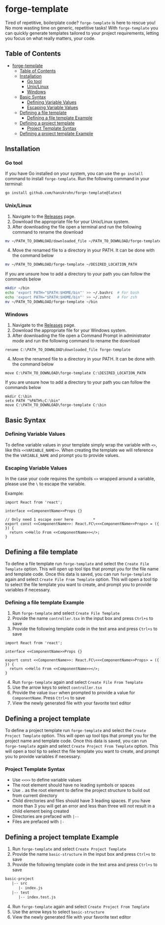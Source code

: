 # forge-template

Tired of repetitive, boilerplate code? `forge-template` is here to rescue you! No more wasting time on generic, repetitive tasks! With `forge-template` you can quickly generate templates tailored to your project requirements, letting you focus on what really matters, your code.

## Table of Contents

- [forge-template](#forge-template)
  - [Table of Contents](#table-of-contents)
  - [Installation](#installation)
    - [Go tool](#go-tool)
    - [Unix/Linux](#unixlinux)
    - [Windows](#windows)
  - [Basic Syntax](#basic-syntax)
    - [Defining Variable Values](#defining-variable-values)
    - [Escaping Variable Values](#escaping-variable-values)
  - [Defining a file template](#defining-a-file-template)
    - [Defining a file template Example](#defining-a-file-template-example)
  - [Defining a project template](#defining-a-project-template)
    - [Project Template Syntax](#project-template-syntax)
  - [Defining a project template Example](#defining-a-project-template-example)

## Installation

### Go tool

If you have Go installed on your system, you can use the `go install` command to install `forge-template`. Run the following command in your terminal:

```bash
go install github.com/hanskrohn/forge-template@latest
```

### Unix/Linux

1. Navigate to the [Releases](https://github.com/hanskrohn/forge-template/releases) page.
2. Download the appropriate file for your Unix/Linux system.
3. After downloading the file open a terminal and run the following command to rename the download

```bash
mv ~/PATH_TO_DOWNLOAD/downloaded_file ~/PATH_TO_DOWNLOAD/forge-template.
```

4. Move the renamed file to a directory in your PATH. It can be done with the command below

```bash
mv ~/PATH_TO_DOWNLOAD/forge-template ~/DESIRED_LOCATION_PATH
```

If you are unsure how to add a directory to your path you can follow the commands below

```bash
mkdir ~/bin
echo 'export PATH="$PATH:$HOME/bin"' >> ~/.bashrc  # For bash
echo 'export PATH="$PATH:$HOME/bin"' >> ~/.zshrc   # For zsh
mv ~/PATH_TO_DOWNLOAD/forge-template ~/bin
```

### Windows

1. Navigate to the [Releases](https://github.com/hanskrohn/forge-template/releases) page.
2. Download the appropriate file for your Windows system.
3. After downloading the file open a Command Prompt in administrator mode and run the following command to rename the download

```shell
rename C:\PATH_TO_DOWNLOAD\downloaded_file forge-template
```

4. Move the renamed file to a directory in your PATH. It can be done with the command below

```shell
move C:\PATH_TO_DOWNLOAD\forge-template C:\DESIRED_LOCATION_PATH
```

If you are unsure how to add a directory to your path you can follow the commands below

```shell
mkdir C:\bin
setx PATH "%PATH%;C:\bin"
move C:\PATH_TO_DOWNLOAD\forge-template C:\bin
```

## Basic Syntax

### Defining Variable Values

To define variable values in your template simply wrap the variable with `<>`, like this `<<VARIABLE_NAME>>`. When creating the template we will reference the the `VARIABLE_NAME` and prompt you to provide values.

### Escaping Variable Values

In the case your code requires the symbols `<>` wrapped around a variable, please use the `\` to escape the variable.

Example:

```tsx
import React from 'react';

interface <<ComponentName>>Props {}

// Only need 1 escape over here         *
export const <<ComponentName>>: React.FC\<<<ComponentName>>Props> = ({ }) {
  return <>Hello From <<ComponentName>></>;
}
```

## Defining a file template

To define a file template run `forge-template` and select the `Create File Template` option. This will open up tool tips that prompt you for the file name and template code. Once this data is saved, you can run `forge-template` again and select `Create File From Template` option. This will open a tool tip to select the file template you want to create, and prompt you to provide variables if necessary.

### Defining a file template Example

1. Run `forge-template` and select `Create File Template`
2. Provide the name `controller.tsx` in the input box and press `Ctrl+s` to save
3. Provide the following template code in the text area and press `Ctrl+s` to save

```tsx
import React from 'react';

interface <<ComponentName>>Props {}

export const <<ComponentName>>: React.FC\<<<ComponentName>>Props> = ({ }) {
  return <>Hello From <<ComponentName>></>;
}
```

4. Run `forge-template` again and select `Create File From Template`
5. Use the arrow keys to select `controller.tsx`
6. Provide the value `User` when prompted to provide a value for `ComponentName`. Press `Ctrl+s` to save
7. View the newly generated file with your favorite text editor

## Defining a project template

To define a project template run `forge-template` and select the `Create Project Template` option. This will open up tool tips that prompt you for the project name and template code. Once this data is saved, you can run `forge-template` again and select `Create Project From Template` option. This will open a tool tip to select the file template you want to create, and prompt you to provide variables if necessary.

### Project Template Syntax

- Use `<<>>` to define variable values
- The root element should have no leading symbols or spaces
- Use `.` as the root element to define the project structure to build out from current directory
- Child directories and files should have 3 leading spaces. If you have more than 3 you will get an error and less than three will not result in a child element being created
- Directories are prefaced with `|--`
- Files are prefaced with `|-`

## Defining a project template Example

1. Run `forge-template` and select `Create Project Template`
2. Provide the name `basic-structure` in the input box and press `Ctrl+s` to save
3. Provide the following template code in the text area and press `Ctrl+s` to save

```txt
basic-project
   |-- src
      |- index.js
   |-- test
      |-- index.test.js
```

4. Run `forge-template` again and select `Create Project From Template`
5. Use the arrow keys to select `basic-structure`
6. View the newly generated file with your favorite text editor
